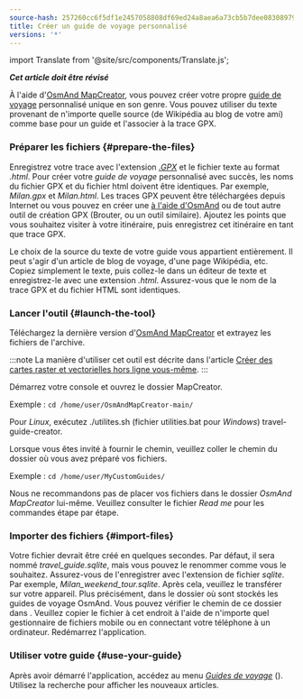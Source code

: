 ```yaml
---
source-hash: 257260cc6f5df1e2457058808df69ed24a8aea6a73cb5b7dee08308979c295ac
title: Créer un guide de voyage personnalisé
versions: '*'
---
```

import Translate from '@site/src/components/Translate.js';



**_Cet article doit être révisé_**

À l'aide d'[OsmAnd MapCreator](../../versions/map-creator.md), vous pouvez créer votre propre [guide de voyage](../../user/plan-route/travel-guides.md) personnalisé unique en son genre. Vous pouvez utiliser du texte provenant de n'importe quelle source (de Wikipédia au blog de votre ami) comme base pour un guide et l'associer à la trace GPX.

### Préparer les fichiers {#prepare-the-files}

Enregistrez votre trace avec l'extension *[.GPX](../osmand-file-formats/osmand-gpx.md)* et le fichier texte au format *.html*. Pour créer votre *guide de voyage* personnalisé avec succès, les noms du fichier GPX et du fichier html doivent être identiques. Par exemple, *Milan.gpx* et *Milan.html*.
Les traces GPX peuvent être téléchargées depuis Internet ou vous pouvez en créer une [à l'aide d'OsmAnd](../../user/plan-route/create-route.md) ou de tout autre outil de création GPX (Brouter, ou un outil similaire).
Ajoutez les points que vous souhaitez visiter à votre itinéraire, puis enregistrez cet itinéraire en tant que trace GPX.

Le choix de la source du texte de votre guide vous appartient entièrement. Il peut s'agir d'un article de blog de voyage, d'une page Wikipédia, etc. Copiez simplement le texte, puis collez-le dans un éditeur de texte et enregistrez-le avec une extension *.html*. Assurez-vous que le nom de la trace GPX et du fichier HTML sont identiques.

### Lancer l'outil {#launch-the-tool}

Téléchargez la dernière version d'[OsmAnd MapCreator](http://download.osmand.net/latest-night-build/OsmAndMapCreator-main.zip) et extrayez les fichiers de l'archive.

:::note
La manière d'utiliser cet outil est décrite dans l'article [Créer des cartes raster et vectorielles hors ligne vous-même](./create-offline-maps-yourself.md#osmandmapcreator).
:::

Démarrez votre console et ouvrez le dossier MapCreator.

Exemple : `cd /home/user/OsmAndMapCreator-main/`

Pour *Linux*, exécutez ./utilites.sh (fichier utilities.bat pour *Windows*) travel-guide-creator.

Lorsque vous êtes invité à fournir le chemin, veuillez coller le chemin du dossier où vous avez préparé vos fichiers.

Exemple : `cd /home/user/MyCustomGuides/`

Nous ne recommandons pas de placer vos fichiers dans le dossier *OsmAnd MapCreator* lui-même. Veuillez consulter le fichier *Read me* pour les commandes étape par étape.

### Importer des fichiers {#import-files}

Votre fichier devrait être créé en quelques secondes. Par défaut, il sera nommé *travel_guide.sqlite*, mais vous pouvez le renommer comme vous le souhaitez. Assurez-vous de l'enregistrer avec l'extension de fichier *sqlite*. Par exemple, *Milan_weekend_tour.sqlite*. Après cela, veuillez le transférer sur votre appareil. Plus précisément, dans le dossier où sont stockés les guides de voyage OsmAnd. Vous pouvez vérifier le chemin de ce dossier dans *<Translate android="true" ids="shared_string_menu,shared_string_settings,osmand_settings,application_dir"/>*. Veuillez copier le fichier à cet endroit à l'aide de n'importe quel gestionnaire de fichiers mobile ou en connectant votre téléphone à un ordinateur. Redémarrez l'application.

### Utiliser votre guide {#use-your-guide}

Après avoir démarré l'application, accédez au menu *[Guides de voyage](../../user/plan-route/travel-guides.md)* (*<Translate android="true" ids="shared_string_menu,shared_string_travel_guides"/>*). Utilisez la recherche pour afficher les nouveaux articles.